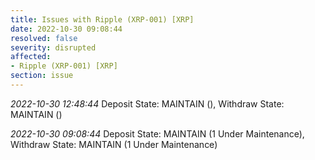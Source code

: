 ```yaml
---
title: Issues with Ripple (XRP-001) [XRP]
date: 2022-10-30 09:08:44
resolved: false
severity: disrupted
affected:
- Ripple (XRP-001) [XRP]
section: issue
---
```


*2022-10-30 12:48:44* Deposit State: MAINTAIN (), Withdraw State: MAINTAIN ()

*2022-10-30 09:08:44* Deposit State: MAINTAIN (1 Under Maintenance), Withdraw State: MAINTAIN (1 Under Maintenance)